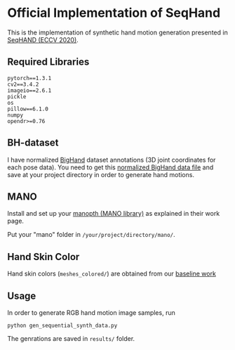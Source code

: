 # Official Implementation of SeqHand
This is the implementation of synthetic hand motion generation presented in [SeqHAND (ECCV 2020)](https://www.ecva.net/papers/eccv_2020/papers_ECCV/papers/123570120.pdf).

## Required Libraries
```
pytorch==1.3.1
cv2==3.4.2
imageio==2.6.1
pickle
os
pillow==6.1.0
numpy
opendr>=0.76
```

## BH-dataset
I have normalized [BigHand](http://bjornstenger.github.io/papers/yuan_cvpr2017.pdf) dataset annotations (3D joint coordinates for each pose data).
You need to get this [normalized BigHand data file](https://drive.google.com/file/d/13iiZDkxA3hCR6l4L4Em2Dxo6jBTvkBLM/view?usp=sharing) and save at 
your project directory in order to generate hand motions.

## MANO
Install and set up your [manopth (MANO library)](https://github.com/hassony2/manopth) as explained in their work page.

Put your "mano" folder in ```/your/project/directory/mano/```.

## Hand Skin Color
Hand skin colors (```meshes_colored/```) are obtained from our [baseline work](https://github.com/boukhayma/3dhand)

## Usage
In order to generate RGB hand motion image samples, 
run 
```
python gen_sequential_synth_data.py
```

The genrations are saved in ```results/``` folder.
